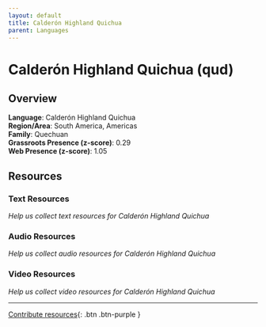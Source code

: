 ```yaml
---
layout: default
title: Calderón Highland Quichua
parent: Languages
---
```


# Calderón Highland Quichua (qud)

## Overview

**Language**: Calderón Highland Quichua  
**Region/Area**: South America, Americas  
**Family**: Quechuan  
**Grassroots Presence (z-score)**: 0.29  
**Web Presence (z-score)**: 1.05  

## Resources

### Text Resources
*Help us collect text resources for Calderón Highland Quichua*

### Audio Resources
*Help us collect audio resources for Calderón Highland Quichua*

### Video Resources
*Help us collect video resources for Calderón Highland Quichua*

---

[Contribute resources](https://forms.office.com/e/1SfLJx3u1r){: .btn .btn-purple }
